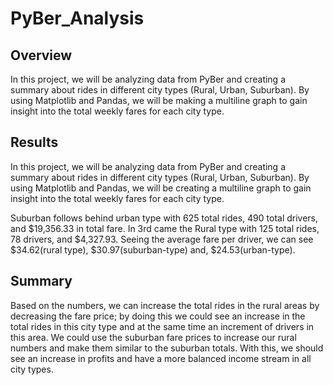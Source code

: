 # PyBer_Analysis

## Overview

In this project, we will be analyzing data from PyBer and creating a summary about rides in different city 
types (Rural, Urban, Suburban). By using Matplotlib and Pandas, we will be making a multiline graph to 
gain insight into the total weekly fares for each city type. 

## Results

In this project, we will be analyzing data from PyBer and creating a summary about rides in different city 
types (Rural, Urban, Suburban). By using Matplotlib and Pandas, we will be creating a multiline graph to 
gain insight into the total weekly fares for each city type.

Suburban follows behind urban type with 625 total rides, 490 total drivers, and $19,356.33 in total fare. In 3rd
came the Rural type with 125 total rides,  78 drivers, and $4,327.93. Seeing the average fare per driver, we can see
$34.62(rural type), $30.97(suburban-type) and, $24.53(urban-type).

## Summary 

Based on the numbers, we can increase the total rides in the rural areas by decreasing the fare price; by doing this
we could see an increase in the total rides in this city type and at the same time an increment of drivers in this area.
We could use the suburban fare prices to increase our rural numbers and make them similar to the suburban 
totals. With this, we should see an increase in profits and have a more balanced income stream in all city types. 
